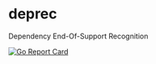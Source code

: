 # deprec
Dependency End-Of-Support Recognition

[![Go Report Card](https://goreportcard.com/badge/github.com/a-grasso/deprec)](https://goreportcard.com/report/github.com/a-grasso/deprec)
